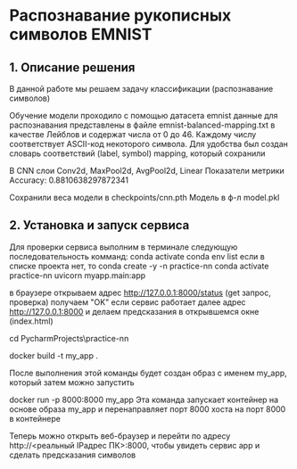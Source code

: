 # Распознавание рукописных символов EMNIST

## 1. Описание решения

В данной работе мы решаем задачу классификации (распознавание символов)

Обучение модели проходило с помощью датасета emnist
данные для распознавания представлены в файле emnist-balanced-mapping.txt в качестве Лейблов 
и содержат числа от 0 до 46. 
Каждому числу соответствует ASCII-код некоторого символа. 
Для удобства был создан словарь соответствий (label, symbol) mapping, который сохранили

В CNN слои Conv2d, MaxPool2d, AvgPool2d, Linear
Показатели метрики Accuracy: 0.8810638297872341

Сохранили веса модели в checkpoints/cnn.pth
Модель в ф-л model.pkl

## 2. Установка и запуск сервиса

Для проверки сервиса выполним в терминале следующую последовательность комманд:
conda activate
conda env list
если в списке проекта нет, то conda create -y -n practice-nn
conda activate practice-nn
uvicorn myapp.main:app

в браузере открываем адрес http://127.0.0.1:8000/status (get запрос, проверка)
получаем "OK" если сервис работает
далее адрес http://127.0.0.1:8000
и делаем предсказания в открывшемся окне (index.html)

cd PycharmProjects\practice-nn

docker build -t my_app . 

После выполнения этой команды будет создан образ с именем my_app, 
который затем можно запустить 

docker run -p 8000:8000 my_app
Эта команда запускает контейнер на основе образа my_app и перенаправляет порт 8000 хоста на порт 8000 в контейнере

Теперь можно открыть веб-браузер и перейти по адресу http://<реальный IPадрес ПК>:8000, чтобы увидеть сервис app
и сделать предсказания символов






	